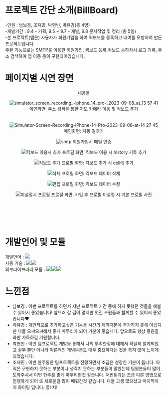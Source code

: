 # **프로젝트 간단 소개(BillBoard)**
-인원 : 남보경, 조재민, 박현빈, 박유경(총 4명)</br>
-개발기간 : 9.4 - 기획, 9.5 ~  9.7 - 개발, 9.8 문서작업 및 정리 (총 5일)</br>
-본 프로젝트(앱은) 사용자가 회원가입을 하여 퀵보드를 등록하고 대여를 모방하여 만든 프로젝트입니다.  
주된 기능으로는 SMTP를 이용한 회원가입, 퀵보드 등록,퀵보드 승하차시 로그 기록, 주소 검색하여 맵 이동 등이 구현되어있습니다.


# **페이지별 시연 장면**
 
<div align="center">
  내용물

![simulator_screen_recording_-_iphone_14_pro_-_2023-09-08_at_13 57 41](https://github.com/BoKyeongee/bilBoard/assets/49290883/6ebf184c-db9b-4f14-b065-77b57c41f0d6)  
메인화면: 주소 검색을 통한 지도 카메라 이동 및 킥보드 추가
</br></br></br>
![Simulator-Screen-Recording-iPhone-14-Pro-2023-09-08-at-14 27 45](https://github.com/BoKyeongee/bilBoard/assets/49290883/3cbba156-0850-48fd-8407-582463c6fe7e)   
메인화면: 자동 길찾기

![smtp](https://github.com/BoKyeongee/bilBoard/assets/49290883/7ede7f41-cd90-4f1f-a741-d24084f7d97e)
회원가입시 메일 인증


![킥보드 이용시 추가](https://github.com/BoKyeongee/bilBoard/assets/124825477/4c6c3ee6-6b65-4be8-bce8-62e0b822a1a2)
프로필 화면: 킥보드 이용 시 history 기록 추가


![킥보드 추가](https://github.com/BoKyeongee/bilBoard/assets/124825477/0fc4e0eb-ca15-4937-a5ab-3985cfb932b2)
프로필 화면: 킥보드 추가 시 cell에 추가


![삭제](https://github.com/BoKyeongee/bilBoard/assets/124825477/5f78fbe6-5026-472d-b230-fb803e604505)
프로필 화면: 킥보드 데이터 삭제


![편집](https://github.com/BoKyeongee/bilBoard/assets/124825477/98413707-6a10-4d27-9379-8d9d57a5c688)
프로필 화면: 킥보드 데이터 수정


![미설정시 프로필](https://github.com/BoKyeongee/bilBoard/assets/124825477/35e55d6b-4ede-43ea-84fe-1040a812f5ce)
프로필 화면: 가입 후 프로필 미설정 시 기본 프로필 사진

</div>


</br></br></br></br>


# 개발언어 및 모듈
개발언어 : 
<img src="https://img.shields.io/badge/Swift-F05138?style=for-the-badge&logo=Swift&logoColor=white">   
사용 기술 :  <img src="https://img.shields.io/badge/Urlsession-E60012?style=for-the-badge&logo=asciidoctor&logoColor=white"><img src="https://img.shields.io/badge/userdefaults-58B7FE?style=for-the-badge&logo=asciidoctor&logoColor=white">  
외부라이브러리 모듈 : <img src="https://img.shields.io/badge/SMTP-00CEC8?style=for-the-badge&logo=spreadshirt&logoColor=white"><img src="https://img.shields.io/badge/Snapkit-6264A7?style=for-the-badge&logo=snapcraft&logoColor=white"><img src="https://img.shields.io/badge/NMapsMap-6332F6?style=for-the-badge&logo=asciidoctor&logoColor=white">



# **느낀점**
- 남보경 : 이번 프로젝트를 하면서 지난 프로젝트 기간 중에 하지 못했던 것들을 해볼 수 있어서 좋았습니다! 앞으러 갈 길이 멀지만 멋진 조원들과 함께할 수 있어서 좋았습니다❤️
- 박유경 : 개인적으로 추가하고싶은 기능을 시간의 제약때문에 추가하지 못해 아쉽지만 다들 으쌰으쌰해서 좋게 마무리가 되어 기분이 좋습니다. 앞으로도 항상 좋은결과만 가득하길 기원합니다.
- 박현빈 : 이번 팀프로젝트 개발을 통해서 나의 부족한점에 대해서 확실히 알게되었고 실무 뿐만 아니라 이론적인 개념부분도 매우 중요하다는 것을 특히 많이 느끼게 되었습니다.
- 조재민 : 이번 한주동안 팀프로젝트를 진행하면서 조금은 성장한 기분이 듭니다. 아직은 구현하지 못하는 부분이나 생각치 못하는 부분들이 많았는데 팀원분들이 많이 도와주셔서 이번 한주를 좋게 마무리한것 같습니다. 저번팀과는 조금 다른 방법으로 진행하게 되어 또 새로운걸 많이 배워간것 같습니다. 다들 고생  많으셨고 마지막까지 화이팅 입니다.  영! 차!




